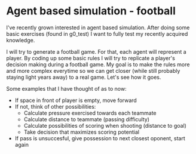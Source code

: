 # Agent based simulation - football

I've recently grown interested in agent based simulation. After doing some 
basic exercises (found in g0_test) I want to fully test my recently acquired
knowledge. 

I will try to generate a football game. For that, each agent will represent a 
player. By coding up some basic rules I will try to replicate a player's 
decision making during a football game. My goal is to make the rules more
and more complex everytime so we can get closer (while still probably staying
light years away) to a real game. Let's see how it goes.

Some examples that I have thought of as to now:

- If space in front of player is empty, move forward
- If not, think of other possibilities:
    - Calculate pressure exercised towards each teammate
    - Calculate distance to teammate (passing difficulty)
    - Calculate possibilities of scoring when shooting (distance to goal)
    - Take decision that maximizes scoring potential
- If pass is unsuccesful, give possession to next closest oponent, start again
